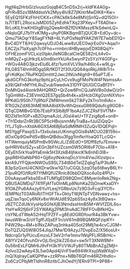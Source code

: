 Hgjf4q2HrbG/zlvuszGojqB4C5nD5x2rj+kldFK4A0g=
qPrRvB5zs18MddssVk2Myy4h/8Z7jlKntrMwDIK8+Kw=
5EyEQ1SFKzFhH/CKX+cPACk6kS4e8MVjSn1Q+dQ15OI=
Is7lTBTL2RocsJsMD05ZyhEdhkTXq23PXey+FT6ADIw=
RrLoKlLfrwKHGtgBVg2QeeAH8ZfDVKMssz61kSdwnLQ=
oNqIoQFJ7b1YvK1Mg+uhyP0RKBqmBTjQUCB+EdOy+dc=
Qmu71AOqrY8SagFYN8+6LYuPOxNq9YAK2W7E7wbED1Q=
BvC4DYT8/H/2qwsyUDJO4Lww8zUEC0wjrEo0V+Aqa/I=
EAC2js71aXyajh7c0Fho+rrmbn/4HBywpjxEDX08QqY=
OFHEzomFVCLxiz0IpkrJIeNGBcalCleQE582nLit4v0=
tnMQyZ+gUHkzlLk0m8IxnYkUAx5wynP2s5YziY4G0Fg=
+WGv4A8G3jkzvEIu6L4fz/1umXVLV9a/h46Ic4+w9Lg=
FtLG8ST4hnh9DgqSR/fKDT2f30UQG64qoRkjJW8iTrI=
gFrKdKpc7RuPKQIDmtitt2Jwc2INUxNIgh9+65aPTJE=
qkdGCFhG3kofqz9phLpCyLhCvx9ugFMoPkW4FNsmssA=
a39/QkFnNfYHLRuZvub1Iwedvk31DYFQlUGlCGaBf3Y=
DnMhQsd4ionk9AHQRKD+QrZow6PnCQJaNVBo0dwD/z0=
TgGmWd+Z3EVmlQ2ES7gqSb4h4k+aSHcbOXgOznNXVto=
9PKdG/950h77ij9NzFZMWmnm5k2T8iFy2kTro1m6iAc=
RTtG2kZdX63hMEWAA8idX9vWhQoxuGR69Qdufcg9GG8=
QTqCDMIBvG1Db7EsbPXSlb8jfF1boAzZJCZRsF5Vf7M=
RDZld1m1GP+xBZOqmaAJzLJGsI4wU+TFZzig8p6+on8=
+Th1DdsrZnRt3BC5P5cHBvjsnmMyTraBa+fJuIZiQqQ=
IYLJTq9+nXtdAi6GXSAt6Bj6aSdMRMH3ZuQv1DQEPqI=
MSYggFPaxpS3+f3xbuIaszUKnmgOGis8sMCUO2B159o=
dOxiOp9GwPdSviBbnQtBdsu3fgg1lmfknYoaQ0TLcGQ=
HTWemquiyMSPmBv9SWcJL/ZdIEdO+5fDff8zfu7Emvw=
qvHRlV6sISZy+sEGn3bFhUZcsm0W5ORl6vF7OIo+A18=
DEyEh5rkYoa9YaEmik5H3XzkB4ljhkicK1k6nhEi3I8=
gspR6H0aNbP60+Gjj6xytNxknqDc/rVm4VwJXIzstpc=
kkrA9JYFQjkmNWOuS9SL734t80dTeIZZqbgTa/P3tuM=
B3pSzGxnU4CNXDrw0kw1Q7/uCGQL5zqO5p5t8wyB6LY=
21puRQfO/tRzR7YtMlQfUZRnlc80bbDQXoc4u0z4fPU=
D0sAayueFkbs0En4TUM1gED98QDmC8MyeriIoRekZNg=
QBUSAGMDq7741fFjAfTsOlnMLp8NohKaZ0jOnwKxaDY=
91OAZPu6AAxzy6YuYLesjYGRbvUx7z9D3vFcqi3YCfI=
tEMPNzT03ARoR/ITHGFTk+OktyTWjNTpTVDNvawz+hs=
uqZ/axTqoCy6NXv8xrWiAUdlE92pbS5xz4y8x3t8Qws=
J8ZTCZdUlkVysHpSGfeXjB3NmdssHmB5M+WVfZDIL6o=
YteYwR2fj6irF2SYWAKg2PMl3hvAdC78tFFOvBlfkHQ=
r/sYNLdTWeA52rHqTPZFF+g8EdOGRDfourR4a3BkYvw=
lwusW8rw3/oYTgfFJ0jsEF1n/oV61mB9BQM8QFzipKY=
P4W29q+4M+b1NxZAPuq3nhka40Sot29Mlj1w4cvCJGM=
DoTQZUQSWl8O54JIqJ7Mw1D9AzyJ7DvpEoZ/X56osUI=
NdcrqGr1yPUcuEmzxLF3eV2rfw1mnv1WqPFLlR5BrHc=
48lYV24OfvuhDrvOjLl5nj2ikZ2Edur+sw5rT3XNWBM=
0u56nExLFQMr6J9vFH3k1FI/VWJFy80TMbBnAZgZMjI=
4zIvo32wAey43L5w0Apd4jVriF5w694WrXsyjWaWXq0=
/nQ/XqIrayCaKQPtfw+zzRPnx+NBbT6QFm46RZHhdlo=
Zo6CzCPbjMtTldhnR8zitbCJhOedYj1ERn9TPI+9P88=
